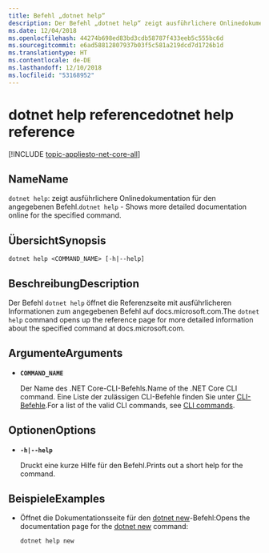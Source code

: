```yaml
---
title: Befehl „dotnet help“
description: Der Befehl „dotnet help“ zeigt ausführlichere Onlinedokumentation für den angegebenen Befehl.
ms.date: 12/04/2018
ms.openlocfilehash: 44274b698ed83bd3cdb58787f433eeb5c555bc6d
ms.sourcegitcommit: e6ad58812807937b03f5c581a219dcd7d1726b1d
ms.translationtype: HT
ms.contentlocale: de-DE
ms.lasthandoff: 12/10/2018
ms.locfileid: "53168952"
---
```

# <a name="dotnet-help-reference"></a><span data-ttu-id="e5306-103">dotnet help reference</span><span class="sxs-lookup"><span data-stu-id="e5306-103">dotnet help reference</span></span>

[!INCLUDE [topic-appliesto-net-core-all](../../../includes/topic-appliesto-net-core-2plus.md)]

## <a name="name"></a><span data-ttu-id="e5306-104">Name</span><span class="sxs-lookup"><span data-stu-id="e5306-104">Name</span></span>

<span data-ttu-id="e5306-105">`dotnet help`: zeigt ausführlichere Onlinedokumentation für den angegebenen Befehl.</span><span class="sxs-lookup"><span data-stu-id="e5306-105">`dotnet help` - Shows more detailed documentation online for the specified command.</span></span>

## <a name="synopsis"></a><span data-ttu-id="e5306-106">Übersicht</span><span class="sxs-lookup"><span data-stu-id="e5306-106">Synopsis</span></span>

`dotnet help <COMMAND_NAME> [-h|--help]`

## <a name="description"></a><span data-ttu-id="e5306-107">Beschreibung</span><span class="sxs-lookup"><span data-stu-id="e5306-107">Description</span></span>

<span data-ttu-id="e5306-108">Der Befehl `dotnet help` öffnet die Referenzseite mit ausführlicheren Informationen zum angegebenen Befehl auf docs.microsoft.com.</span><span class="sxs-lookup"><span data-stu-id="e5306-108">The `dotnet help` command opens up the reference page for more detailed information about the specified command at docs.microsoft.com.</span></span>

## <a name="arguments"></a><span data-ttu-id="e5306-109">Argumente</span><span class="sxs-lookup"><span data-stu-id="e5306-109">Arguments</span></span>

* **`COMMAND_NAME`**

  <span data-ttu-id="e5306-110">Der Name des .NET Core-CLI-Befehls.</span><span class="sxs-lookup"><span data-stu-id="e5306-110">Name of the .NET Core CLI command.</span></span> <span data-ttu-id="e5306-111">Eine Liste der zulässigen CLI-Befehle finden Sie unter [CLI-Befehle](index.md#cli-commands).</span><span class="sxs-lookup"><span data-stu-id="e5306-111">For a list of the valid CLI commands, see [CLI commands](index.md#cli-commands).</span></span>

## <a name="options"></a><span data-ttu-id="e5306-112">Optionen</span><span class="sxs-lookup"><span data-stu-id="e5306-112">Options</span></span>

* **`-h|--help`**

  <span data-ttu-id="e5306-113">Druckt eine kurze Hilfe für den Befehl.</span><span class="sxs-lookup"><span data-stu-id="e5306-113">Prints out a short help for the command.</span></span>

## <a name="examples"></a><span data-ttu-id="e5306-114">Beispiele</span><span class="sxs-lookup"><span data-stu-id="e5306-114">Examples</span></span>

* <span data-ttu-id="e5306-115">Öffnet die Dokumentationsseite für den [dotnet new](dotnet-new.md)-Befehl:</span><span class="sxs-lookup"><span data-stu-id="e5306-115">Opens the documentation page for the [dotnet new](dotnet-new.md) command:</span></span>

  ```console
  dotnet help new
  ```